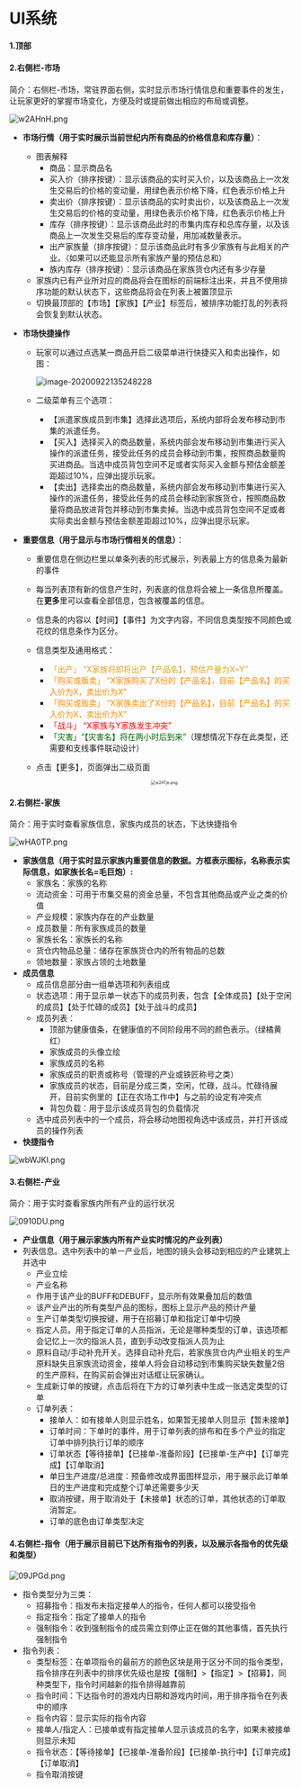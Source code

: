 # UI系统

#### 1.顶部

#### 2.右侧栏-市场

简介：右侧栏-市场，常驻界面右侧，实时显示市场行情信息和重要事件的发生，让玩家更好的掌握市场变化，方便及时或提前做出相应的布局或调整。

![w2AHnH.png](https://s1.ax1x.com/2020/09/16/w2AHnH.png)

- **市场行情（用于实时展示当前世纪内所有商品的价格信息和库存量）**：
  - 图表解释
    - 商品：显示商品名
    - 买入价（排序按键）：显示该商品的实时买入价，以及该商品上一次发生交易后的价格的变动量，用绿色表示价格下降，红色表示价格上升
    - 卖出价（排序按键）：显示该商品的实时卖出价，以及该商品上一次发生交易后的价格的变动量，用绿色表示价格下降，红色表示价格上升
    - 库存（排序按键）：显示该商品此时的市集内库存和总库存量，以及该商品上一次发生交易后的库存变动量，用加减数量表示。
    - 出产家族量（排序按键）：显示该商品此时有多少家族有与此相关的产业。（如果可以还能显示所有家族产量的预估总和）
    - 族内库存（排序按键）：显示该商品在家族货仓内还有多少存量
  - 家族内已有产业所对应的商品将会在图标的前端标注出来，并且不使用排序功能的默认状态下，这些商品将会在列表上被置顶显示
  - 切换最顶部的【市场】【家族】【产业】标签后，被排序功能打乱的列表将会恢复到默认状态。
  
- **市场快捷操作**

  - 玩家可以通过点选某一商品开启二级菜单进行快捷买入和卖出操作，如图：

    ![image-20200922135248228](/Users/maojupao/Desktop/image-20200922135248228.png)

  - 二级菜单有三个选项：

    - 【派遣家族成员到市集】选择此选项后，系统内部将会发布移动到市集的派遣任务。
    - 【买入】选择买入的商品数量，系统内部会发布移动到市集进行买入操作的派遣任务，接受此任务的成员会移动到市集，按照商品数量购买进商品。当选中成员背包空间不足或者实际买入金额与预估金额差距超过10%，应弹出提示玩家。
    - 【卖出】选择卖出的商品数量，系统内部会发布移动到市集进行买入操作的派遣任务，接受此任务的成员会移动到家族货仓，按照商品数量将商品放进背包并移动到市集卖掉。当选中成员背包空间不足或者实际卖出金额与预估金额差距超过10%，应弹出提示玩家。

- **重要信息（用于显示与市场行情相关的信息）**：
  
  - 重要信息在侧边栏里以单条列表的形式展示，列表最上方的信息条为最新的事件
  
  - 每当列表顶有新的信息产生时，列表底的信息将会被上一条信息所覆盖。在**更多**里可以查看全部信息，包含被覆盖的信息。
  
  - 信息条的内容以【时间】【事件】为文字内容，不同信息类型按不同颜色或花纹的信息条作为区分。
  
  - 信息类型及通用格式：
    - <font color="goldenRod">「出产」 “X家族将即将出产【产品名】，预估产量为X~Y”</font>
    - <font color="Darkorange">「购买或贩卖」 “X家族购买了X份的【产品名】，目前【产品名】的买入价为X，卖出价为X”</font>
    - <font color="Darkorange">「购买或贩卖」 “X家族卖出了X份的【产品名】，目前【产品名】的买入价为X，卖出价为X”</font>
    - <font color="red">「战斗」 “X家族与Y家族发生冲突”</font>
    - <font color="DarkGreen">「灾害」“【灾害名】将在两小时后到来”</font>（理想情况下存在此类型，还需要和支线事件联动设计）
    
  - 点击【更多】，页面弹出二级页面
  
    <center><img src="https://s1.ax1x.com/2020/09/16/w2ATje.png" alt="w2ATje.png" style="zoom:50%;" /></center>
    
    
  



#### 2.右侧栏-家族

简介：用于实时查看家族信息，家族内成员的状态，下达快捷指令

![wHA0TP.png](https://s1.ax1x.com/2020/09/21/wHA0TP.png)

- **家族信息（用于实时显示家族内重要信息的数据。方框表示图标，名称表示实际信息，如家族长名=毛巨炮）:**
  - 家族名：家族的名称
  - 流动资金：可用于市集交易的资金总量，不包含其他商品或产业之类的价值
  - 产业规模：家族内存在的产业数量
  - 成员数量：所有家族成员的数量
  - 家族长名：家族长的名称
  - 货仓内物品总量：储存在家族货仓内的所有物品的总数
  - 领地数量：家族占领的土地数量
- **成员信息**
  - 成员信息部分由一组单选项和列表组成
  - 状态选项：用于显示单一状态下的成员列表，包含【全体成员】【处于空闲的成员】【处于忙碌的成员】【处于战斗的成员】
  - 成员列表：
    - 顶部为健康值条，在健康值的不同阶段用不同的颜色表示。（绿橘黄红）
    - 家族成员的头像立绘
    - 家族成员的名称
    - 家族成员的职责或称号（管理的产业或铁匠称号之类）
    - 家族成员的状态，目前是分成三类，空闲，忙碌，战斗。忙碌待展开，目前实例里的【正在农场工作中】与之前的设定有冲突点
    - 背包负载：用于显示该成员背包的负载情况
  - 选中成员列表中的一个成员，将会移动地图视角选中该成员，并打开该成员的操作列表
- **快捷指令**

![wbWJKI.png](https://s1.ax1x.com/2020/09/21/wbWJKI.png)

#### **3.右侧栏-产业**

简介：用于实时查看家族内所有产业的运行状况

![0910DU.png](https://s1.ax1x.com/2020/09/25/0910DU.png)

- **产业信息（用于展示家族内所有产业实时情况的产业列表）**
- 列表信息。选中列表中的单一产业后，地图的镜头会移动到相应的产业建筑上并选中
    - 产业立绘
    - 产业名称
    - 作用于该产业的BUFF和DEBUFF，显示所有效果叠加后的数值
    - 该产业产出的所有类型产品的图标，图标上显示产品的预计产量
    - 生产订单类型切换按键，用于在招募订单和指定订单中切换
    - 指定人员。用于指定订单的人员指派，无论是哪种类型的订单，该选项都会记忆上一次的指派人员，直到手动改变指派人员为止
    - 原料自动/手动补充开关。选择自动补充后，若家族货仓内产业相关的生产原料缺失且家族流动资金，接单人将会自动移动到市集购买缺失数量2倍的生产原料，在购买前会弹出对话框让玩家确认。
    - 生成新订单的按键，点击后将在下方的订单列表中生成一张选定类型的订单
    - 订单列表：
      - 接单人：如有接单人则显示姓名，如果暂无接单人则显示【暂未接单】
      - 订单时间：下单时的事件，用于订单列表的排布和在多个产业的指定订单中排列执行订单的顺序
      - 订单状态【等待接单】【已接单-准备阶段】【已接单-生产中】【订单完成】【订单取消】
      - 单日生产进度/总进度：预备修改成界面图样显示，用于展示此订单单日的生产进度和完成整个订单还需要多少天
      - 取消按键，用于取消处于【未接单】状态的订单，其他状态的订单取消暂定。
      - 订单的底色由订单类型决定



#### 4.右侧栏-指令（用于展示目前已下达所有指令的列表，以及展示各指令的优先级和类型）

![09JPGd.png](https://s1.ax1x.com/2020/09/25/09JPGd.png)

- 指令类型分为三类：
  - 招募指令：指发布未指定接单人的指令，任何人都可以接受指令
  - 指定指令：指定了接单人的指令
  - 强制指令：收到强制指令的成员需立刻停止正在做的其他事情，首先执行强制指令
- 指令列表：
  - 类型标签：在单项指令的最前方的颜色区块是用于区分不同的指令类型，指令排序在列表中的排序优先级也是按【强制】>【指定】>【招募】，同种类型下，指令时间越新的指令排得越靠前
  - 指令时间：下达指令时的游戏内日期和游戏内时间，用于排序指令在列表中的顺序
  - 指令内容：显示实际的指令内容
  - 接单人/指定人：已接单或有指定接单人显示该成员的名字，如果未被接单则显示未知
  - 指令状态：【等待接单】【已接单-准备阶段】【已接单-执行中】【订单完成】【订单取消】
  - 指令取消按键

